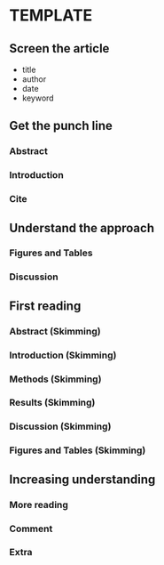 # TEMPLATE

## Screen the article

* title
* author
* date
* keyword

## Get the punch line

### Abstract

### Introduction

### Cite

## Understand the approach

### Figures and Tables

### Discussion

## First reading

### Abstract (Skimming)

### Introduction (Skimming)

### Methods (Skimming)

### Results (Skimming)

### Discussion (Skimming)

### Figures and Tables (Skimming)

## Increasing understanding

### More reading

### Comment

### Extra
